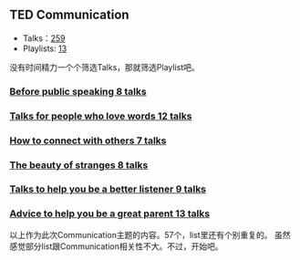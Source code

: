 ## TED Communication

+ Talks：[259](https://www.ted.com/search?cat=talks&per_page=12&q=communication)
+ Playlists: [13](https://www.ted.com/search?cat=playlists&per_page=12&q=communication)

没有时间精力一个个筛选Talks，那就筛选Playlist吧。

### [Before public speaking 8 talks](https://www.ted.com/playlists/226/before_public_speaking)

### [Talks for people who love words 12 talks](https://www.ted.com/playlists/117/words_words_words)
### [How to connect with others 7 talks](https://www.ted.com/playlists/367/when_you_re_having_a_hard_time)
### [The beauty of stranges 8 talks](https://www.ted.com/playlists/413/the_beauty_of_strangers)
### [Talks to help you be a better listener 9 talks](https://www.ted.com/playlists/92/listen_up)
### [Advice to help you be a great parent 13 talks](https://www.ted.com/playlists/150/advice_to_help_you_be_a_great)

以上作为此次Communication主题的内容。57个，list里还有个别重复的。
虽然感觉部分list跟Communication相关性不大。不过，开始吧。
